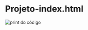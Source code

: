 # Projeto-index.html
<img>![print do código](https://user-images.githubusercontent.com/113267971/232254720-5c2a0894-3ee5-4e60-9b3b-2b74c14758f5.png)</img>
